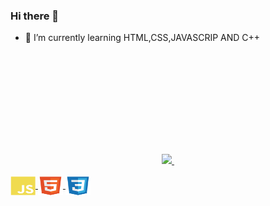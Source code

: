 ### Hi there 👋

- 🌱 I’m currently learning HTML,CSS,JAVASCRIP AND C++

<div align="center">
 <a href="https://github.com/RenanR05">
  <img height="180em" padding="20em "src="https://github-readme-stats.vercel.app/api?username=RenanR05&show_icons=true&theme=dracula&include_all_commits=true&count_private=true"/>
  <img height="180em" padding="20em src="https://github-readme-stats.vercel.app/api/top-langs/?username=RenanR05&layout=compact&langs_count=7&theme=dracula"/>
 </div>
 
<div style="display: inline_block"><br>
  <img align="center" alt="Rafa-Js" height="30" width="40" src="https://raw.githubusercontent.com/devicons/devicon/master/icons/javascript/javascript-plain.svg">
  <img align="center" alt="Rafa-HTML" height="30" width="40" src="https://raw.githubusercontent.com/devicons/devicon/master/icons/html5/html5-original.svg">
  <img align="center" alt="Rafa-CSS" height="30" width="40" src="https://raw.githubusercontent.com/devicons/devicon/master/icons/css3/css3-original.svg">
</div>

